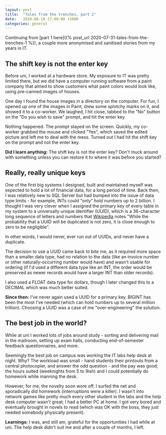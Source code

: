 ```yaml
---
layout: post
title:  "Tales from the trenches, part 2"
date:   2020-08-18 17:00:00 +1000
categories: general
---
```

Continuing from [part 1 here]({% post_url 2020-07-31-tales-from-the-trenches-1 %}), a couple more anonymised and sanitised stories from my years in IT.

## The shift key is not the enter key
Before uni, I worked at a hardware store. My exposure to IT was pretty limited there, but we did have a computer running software from a paint company that aimed to show customers what paint colors would look like, using pre-canned images of houses.

One day I found the house images in a directory on the computer. For fun, I opened up one of the images in Paint, drew some splotchy marks on it, and showed it to a co-worker. We laughed, I hit close, tabbed to the "No" button on the "Do you wish to save" prompt, and hit the enter key.

Nothing happened. The prompt stayed on the screen. Quickly, my co-worker grabbed the mouse and clicked "Yes", which saved the edited picture and left me to deal with the mess. Turned out I had hit the shift key on the prompt and not the enter key.

**Did I learn anything:** The shift key is not the enter key? Don't muck around with something unless you can restore it to where it was before you started?

## Really, really unique keys
One of the first big systems I designed, built and maintained myself was expected to hold a lot of financial data, for a long period of time. Back then, I was relatively new to SQL Server but had bumped into the issue of data type limits - for example, INTs could "only" hold numbers up to 2 billion. I thought I was very clever when I assigned the primary key of every table in my system to a universally unique identifier (UUID), which is a 36-character long sequence of letters and numbers that [Wikipedia][1] notes "While the probability that a UUID will be duplicated is not zero, it is close enough to zero to be negligible".

In other words, I would never, ever run out of UUIDs, and never have a duplicate.

The decision to use a UUID came back to bite me, as it required more space than a smaller data type, had no relation to the data (like an invoice number or other naturally-occurring number would have) and wasn't usable for ordering (if I'd used a different data type like an INT, the order would be preserved as newer records would have a larger INT than older records).

I also used a FLOAT data type for dollars, though I later changed this to a DECIMAL which was much better suited.

**Since then:** I've never again used a UUID for a primary key. BIGINT has been the most I've needed (which can hold numbers up to several million trillion). Choosing a UUID was a case of me "over-engineering" the solution.

## The best job in the world?
While at uni I worked lots of jobs around study - sorting and delivering mail in the mailroom, setting up exam halls, conducting end-of-semester feedback questionnaires, and more.

Seemingly the best job on campus was working the IT labs help desk at night. Why? The workload was small - hand students their printouts from a central photocopier, and answer the odd question - and the pay was good; the hours suited (weeknights from 5 to 9ish) and I could potentially do homework while manning the desk.

However, for me, the novelty soon wore off. I surfed the net and sporadically did homework (interruptions were a killer). I wasn't into network games like pretty much every other student in the labs and the help desk computer wasn't great; I had a better PC at home. I got very bored and eventually brought in novels to read (which was OK with the boss, they just needed somebody physically present).

**Learnings:** I was, and still am, grateful for the opportunities I had while at uni. The help desk didn't suit me and after a couple of months, I left.

[1]: https://en.wikipedia.org/wiki/Universally_unique_identifier
